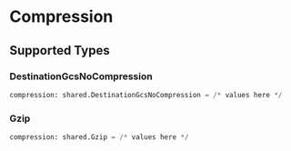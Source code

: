 # Compression


## Supported Types

### DestinationGcsNoCompression

```python
compression: shared.DestinationGcsNoCompression = /* values here */
```

### Gzip

```python
compression: shared.Gzip = /* values here */
```

